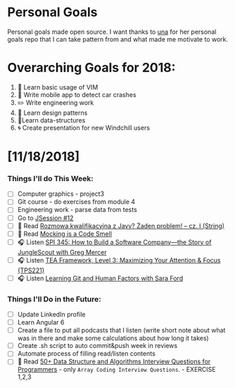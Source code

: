 Personal Goals
==============

Personal goals made open source. I want thanks to [una](https://github.com/una/personal-goals) for her personal goals repo that I can take pattern from and what made me motivate to work. 


# Overarching Goals for 2018:
1. 💛 Learn basic usage of VIM
2. 📱 Write mobile app to detect car crashes
3. ✏️ Write engineering work
4. 💚 Learn design patterns
5. 💙Learn data-structures
6. 🌀 Create presentation for new Windchill users


# [11/18/2018]

### Things I'll do This Week:

- [ ] Computer graphics - project3
- [ ] Git course - do exercises from module 4 
- [ ] Engineering work - parse data from tests
- [ ] Go to [JSession #12](https://www.facebook.com/events/605935989826870/)
- [ ] 📗 Read [Rozmowa kwalifikacyjna z Javy? Żaden problem! – cz. I (String)](http://it-leaders.com.pl/pl/rozmowa-kwalifikacyjna-javy-zaden-problem-cz-string/)
- [ ] 📗 Read [Mocking is a Code Smell](https://medium.com/javascript-scene/mocking-is-a-code-smell-944a70c90a6a)
- [ ] 🎧 Listen [SPI 345: How to Build a Software Company—the Story of JungleScout with Greg Mercer](https://www.smartpassiveincome.com/podcasts/how-to-build-a-software-company-junglescout-with-greg-mercer/)
- [ ] 🎧 Listen [TEA Framework, Level 3: Maximizing Your Attention & Focus (TPS221)](http://www.asianefficiency.com/podcast/221-tea-framework-attention/)
- [ ] 🎧 Listen [Learning Git and Human Factors with Sara Ford](https://www.allthingsgit.com/episodes/learning_git_and_human_factors_with_sara_ford.html)

### Things I'll Do in the Future:

- [ ] Update LinkedIn profile
- [ ] Learn Angular 6
- [ ] Create a file to put all podcasts that I listen (write short note about what was in there and make some calculations about how long it takes)
- [ ] Create .sh script to auto commit&push week in reviews
- [ ] Automate process of filling read/listen contents
- [ ] 📗 Read [50+ Data Structure and Algorithms Interview Questions for Programmers](https://hackernoon.com/50-data-structure-and-algorithms-interview-questions-for-programmers-b4b1ac61f5b0) - only `Array Coding Interview Questions`. - EXERCISE 1,2,3
